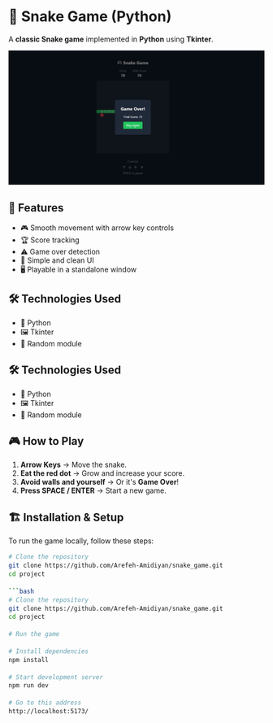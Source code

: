 # 🐍 Snake Game (Python)  

A **classic Snake game** implemented in **Python** using **Tkinter**.  

![Game Preview](./project/img/preview.jpg)  

## 🚀 Features  

- 🎮 Smooth movement with arrow key controls  
- 🏆 Score tracking  
- ⚠️ Game over detection  
- 🎨 Simple and clean UI  
- 🖥️ Playable in a standalone window  

## 🛠 Technologies Used  

- 🐍 Python  
- 🖼️ Tkinter  
- 🎲 Random module  

## 🛠 Technologies Used  

- 🐍 Python  
- 🖼️ Tkinter  
- 🎲 Random module 

## 🎮 How to Play  

1. **Arrow Keys** → Move the snake.  
2. **Eat the red dot** → Grow and increase your score.  
3. **Avoid walls and yourself** → Or it's **Game Over**!  
4. **Press SPACE / ENTER** → Start a new game.  

## 🏗 Installation & Setup  

To run the game locally, follow these steps:  

```bash  
# Clone the repository  
git clone https://github.com/Arefeh-Amidiyan/snake_game.git  
cd project  

```bash  
# Clone the repository  
git clone https://github.com/Arefeh-Amidiyan/snake_game.git  
cd project  

# Run the game

# Install dependencies
npm install

# Start development server
npm run dev

# Go to this address
http://localhost:5173/
